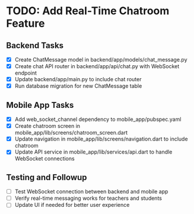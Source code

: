 # TODO: Add Real-Time Chatroom Feature

## Backend Tasks
- [x] Create ChatMessage model in backend/app/models/chat_message.py
- [x] Create chat API router in backend/app/api/chat.py with WebSocket endpoint
- [x] Update backend/app/main.py to include chat router
- [x] Run database migration for new ChatMessage table

## Mobile App Tasks
- [x] Add web_socket_channel dependency to mobile_app/pubspec.yaml
- [x] Create chatroom screen in mobile_app/lib/screens/chatroom_screen.dart
- [x] Update navigation in mobile_app/lib/screens/navigation.dart to include chatroom
- [x] Update API service in mobile_app/lib/services/api.dart to handle WebSocket connections

## Testing and Followup
- [ ] Test WebSocket connection between backend and mobile app
- [ ] Verify real-time messaging works for teachers and students
- [ ] Update UI if needed for better user experience
